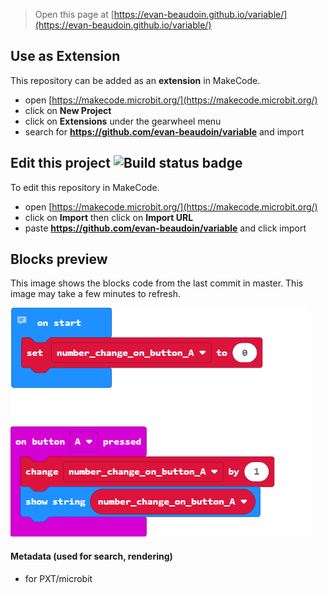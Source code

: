 
> Open this page at [https://evan-beaudoin.github.io/variable/](https://evan-beaudoin.github.io/variable/)

## Use as Extension

This repository can be added as an **extension** in MakeCode.

* open [https://makecode.microbit.org/](https://makecode.microbit.org/)
* click on **New Project**
* click on **Extensions** under the gearwheel menu
* search for **https://github.com/evan-beaudoin/variable** and import

## Edit this project ![Build status badge](https://github.com/evan-beaudoin/variable/workflows/MakeCode/badge.svg)

To edit this repository in MakeCode.

* open [https://makecode.microbit.org/](https://makecode.microbit.org/)
* click on **Import** then click on **Import URL**
* paste **https://github.com/evan-beaudoin/variable** and click import

## Blocks preview

This image shows the blocks code from the last commit in master.
This image may take a few minutes to refresh.

![A rendered view of the blocks](https://github.com/evan-beaudoin/variable/raw/master/.github/makecode/blocks.png)

#### Metadata (used for search, rendering)

* for PXT/microbit
<script src="https://makecode.com/gh-pages-embed.js"></script><script>makeCodeRender("{{ site.makecode.home_url }}", "{{ site.github.owner_name }}/{{ site.github.repository_name }}");</script>
